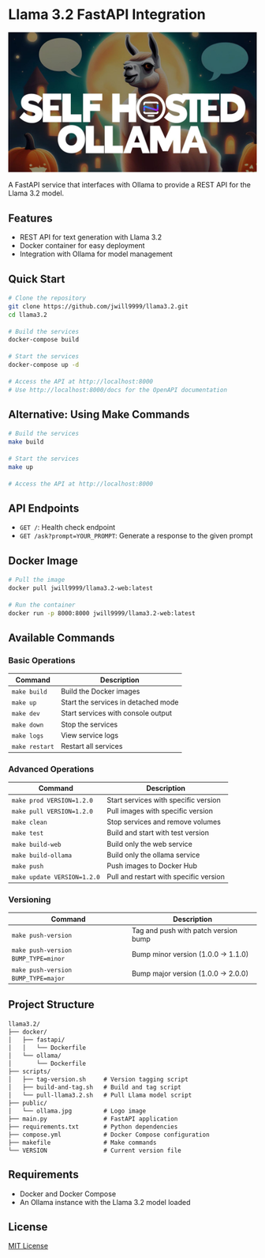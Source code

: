 # Llama 3.2 FastAPI Integration

<div align="center">
<img src="./public/ollama.jpg" alt="Ollama with Llama 3.2"  />
</div>

A FastAPI service that interfaces with Ollama to provide a REST API for the Llama 3.2 model.

## Features

- REST API for text generation with Llama 3.2
- Docker container for easy deployment
- Integration with Ollama for model management

## Quick Start

```bash
# Clone the repository
git clone https://github.com/jwill9999/llama3.2.git
cd llama3.2

# Build the services
docker-compose build

# Start the services
docker-compose up -d

# Access the API at http://localhost:8000
# Use http://localhost:8000/docs for the OpenAPI documentation
```

## Alternative: Using Make Commands

```bash
# Build the services
make build

# Start the services
make up

# Access the API at http://localhost:8000
```

## API Endpoints

- `GET /`: Health check endpoint
- `GET /ask?prompt=YOUR_PROMPT`: Generate a response to the given prompt

## Docker Image

```bash
# Pull the image
docker pull jwill9999/llama3.2-web:latest

# Run the container
docker run -p 8000:8000 jwill9999/llama3.2-web:latest
```

## Available Commands

### Basic Operations

| Command      | Description                               |
|--------------|-------------------------------------------|
| `make build` | Build the Docker images                   |
| `make up`    | Start the services in detached mode       |
| `make dev`   | Start services with console output        |
| `make down`  | Stop the services                         |
| `make logs`  | View service logs                         |
| `make restart`| Restart all services                     |

### Advanced Operations

| Command                      | Description                                |
|------------------------------|--------------------------------------------|
| `make prod VERSION=1.2.0`    | Start services with specific version       |
| `make pull VERSION=1.2.0`    | Pull images with specific version          |
| `make clean`                 | Stop services and remove volumes           |
| `make test`                  | Build and start with test version          |
| `make build-web`             | Build only the web service                 |
| `make build-ollama`          | Build only the ollama service              |
| `make push`                  | Push images to Docker Hub                  |
| `make update VERSION=1.2.0`  | Pull and restart with specific version     |

### Versioning

| Command                         | Description                               |
|---------------------------------|-------------------------------------------|
| `make push-version`             | Tag and push with patch version bump      |
| `make push-version BUMP_TYPE=minor` | Bump minor version (1.0.0 → 1.1.0)   |
| `make push-version BUMP_TYPE=major` | Bump major version (1.0.0 → 2.0.0)   |

## Project Structure

```
llama3.2/
├── docker/
│   ├── fastapi/
│   │   └── Dockerfile
│   └── ollama/
│       └── Dockerfile
├── scripts/
│   ├── tag-version.sh     # Version tagging script
│   ├── build-and-tag.sh   # Build and tag script
│   └── pull-llama3.2.sh   # Pull Llama model script
├── public/
│   └── ollama.jpg         # Logo image
├── main.py                # FastAPI application
├── requirements.txt       # Python dependencies
├── compose.yml            # Docker Compose configuration
├── makefile               # Make commands
└── VERSION                # Current version file
```

## Requirements

- Docker and Docker Compose
- An Ollama instance with the Llama 3.2 model loaded

## License

[MIT License](LICENSE)